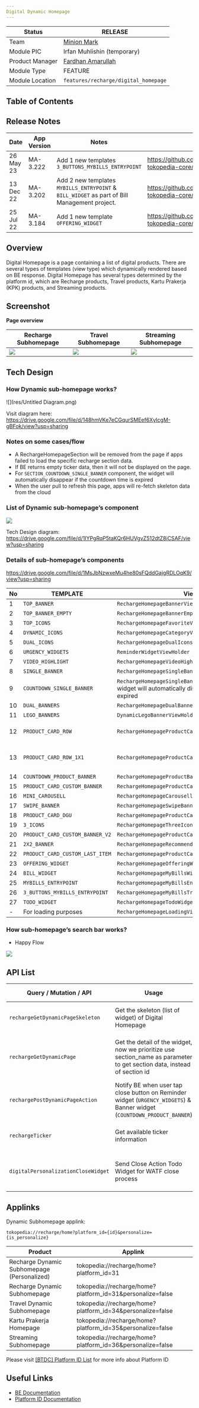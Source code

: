 ```yaml
---
Digital Dynamic Homepage
---
```

<!--left header table-->
| **Status** | <!--start status:GREEN-->RELEASE<!--end status--> |
| --- | --- |
| Team | [Minion Mark](https://tokopedia.atlassian.net/people/team/54372146-8afa-46e4-8de3-783c53a0cc3b) |
| Module PIC | Irfan Muhlishin (temporary) |
| Product Manager | [Fardhan Amarullah](https://tokopedia.atlassian.net/wiki/people/5e13b89c0242870e996f0490?ref=confluence)  |
| Module Type | <!--start status:YELLOW-->FEATURE<!--end status--> |
| Module Location | `features/recharge/digital_homepage` |

## Table of Contents

<!--toc-->

## Release Notes

<!--left header table-->
| **Date**  | **App Version** | Notes                                                                                        | PR                                                               |
|-----------|-----------------|----------------------------------------------------------------------------------------------|------------------------------------------------------------------|
| 26 May 23 | MA-3.222        | Add 1 new templates `3_BUTTONS_MYBILLS_ENTRYPOINT`                                           | <https://github.com/tokopedia/android-tokopedia-core/pull/33081> |
| 13 Dec 22 | MA-3.202        | Add 2 new templates `MYBILLS_ENTRYPOINT` & `BILL_WIDGET` as part of Bill Management project. | <https://github.com/tokopedia/android-tokopedia-core/pull/30695> |
| 25 Jul 22 | MA-3.184        | Add 1 new template `OFFERING_WIDGET`                                                         |  <https://github.com/tokopedia/android-tokopedia-core/pull/27369> |

## Overview

Digital Homepage is a page containing a list of digital products. There are several types of templates (view type) which dynamically rendered based on BE response. Digital Homepage has several types determined by the platform id, which are Recharge products, Travel products, Kartu Prakerja (KPK) products, and Streaming products.

## Screenshot

**Page overview**



| Recharge Subhomepage | Travel Subhomepage | Streaming Subhomepage |
| --- | --- | --- |
| ![](res/Screenshot_20230111_085119.png)<br/> | ![](res/Screenshot_20230111_085032.png)<br/> | ![](res/Screenshot_20230111_085507.png)<br/> |

## Tech Design

### How Dynamic sub-homepage works?

![](res/Untitled Diagram.png)

Visit diagram here: <https://drive.google.com/file/d/148hmVKe7eCGqurSMEef6XyIcgM-gBFok/view?usp=sharing> 

### **Notes on some cases/flow**

- A RechargeHomepageSection will be removed from the page if apps failed to load the specific recharge section data.
- If BE returns empty ticker data, then it will not be displayed on the page.
- For `SECTION_COUNTDOWN_SINGLE_BANNER` component, the widget will automatically disappear if the countdown time is expired
- When the user pull to refresh this page, apps will re-fetch skeleton data from the cloud

### List of Dynamic sub-homepage’s component

![](res/image-20210112-045934.png)

Tech Design diagram: <https://drive.google.com/file/d/1IYPgRqP5taKQr6HUVgvZ512dtZ8iCSAF/view?usp=sharing> 

### Details of sub-homepage’s components

<https://drive.google.com/file/d/1MsJbNzwxeMu4he80sFQddGajgRDLOqK9/view?usp=sharing> 



| **No** | **TEMPLATE**                    | **ViewHolder** | **Screenshot**                                                                                         |
| -- |---------------------------------| --- |--------------------------------------------------------------------------------------------------------|
| 1 | `TOP_BANNER`                    | `RechargeHomepageBannerViewHolder` | ![](res/image-20210520-100242.png)<br/>                                                                |
| 2 | `TOP_BANNER_EMPTY`              | `RechargeHomepageBannerEmptyViewHolder` | ![](res/image-20210520-100950.png)<br/>                                                                |
| 3 | `TOP_ICONS`                     | `RechargeHomepageFavoriteViewHolder` | ![](res/image-20210520-093244.png)<br/>                                                                |
| 4 | `DYNAMIC_ICONS`                 | `RechargeHomepageCategoryViewHolder` | ![](res/image-20210520-093256.png)<br/>                                                                |
| 5 | `DUAL_ICONS`                    | `RechargeHomepageDualIconsViewHolder` | ![](res/image-20210520-093748.png)<br/>                                                                |
| 6 | `URGENCY_WIDGETS`               | `ReminderWidgetViewHolder` | ![](res/image-20210520-114955.png)<br/>                                                                |
| 7 | `VIDEO_HIGHLIGHT`               | `RechargeHomepageVideoHighlightViewHolder` | ![](res/image-20210520-102120.png)<br/>                                                                |
| 8 | `SINGLE_BANNER`                 | `RechargeHomepageSingleBannerViewHolder` | ![](res/image-20210520-103143.png)<br/>                                                                |
| 9 | `COUNTDOWN_SINGLE_BANNER`       | `RechargeHomepageSingleBannerViewHolder`notes: - the widget will automatically disappear if the countdown time is expired<br/> | ![](res/image-20210520-103143.png)<br/>                                                                |
| 10 | `DUAL_BANNERS`                  | `RechargeHomepageDualBannerViewHolder` | ![](res/image-20210520-103507.png)<br/>                                                                |
| 11 | `LEGO_BANNERS`                  | `DynamicLegoBannerViewHolder` | ![](res/image-20210520-115450.png)<br/>                                                                |
| 12 | `PRODUCT_CARD_ROW`              | `RechargeHomepageProductCardsViewHolder` | ![](res/image-20210520-104103.png)<br/>New UI in v.3.131 above:![](res/image-20210623-110014.png)<br/> |
| 13 | `PRODUCT_CARD_ROW_1X1`          | `RechargeHomepageProductCardsViewHolder` | ![](res/image-20210623-110034.png)<br/>using the same view holder with `PRODUCT_CARD_ROW`              |
| 14 | `COUNTDOWN_PRODUCT_BANNER`      | `RechargeHomepageProductBannerViewHolder` | ![](res/image-20210520-105628.png)<br/>                                                                |
| 15 | `PRODUCT_CARD_CUSTOM_BANNER`    | `RechargeHomepageProductCardCustomBannerViewHolder` | ![](res/image-20210520-110848.png)<br/>                                                                |
| 16 | `MINI_CAROUSELL`                | `RechargeHomepageCarousellViewHolder` | ![](res/image-20210520-115830.png)<br/>                                                                |
| 17 | `SWIPE_BANNER`                  | `RechargeHomepageSwipeBannerViewHolder` | ![](res/ScreenShot20230217at184109.png)<br/>                                                           |
| 18 | `PRODUCT_CARD_DGU`              | `RechargeHomepageProductCardUnifyViewHolder` | ![](res/ScreenShot20230217at184630.png)<br/>                                                           |
| 19 | `3_ICONS`                       | `RechargeHomepageThreeIconsViewHolder` | ![](res/ScreenShot20230215at195224.png)<br/>                                                           |
| 20 | `PRODUCT_CARD_CUSTOM_BANNER_V2` | `RechargeHomepageProductCardCustomBannerV2ViewHolder` | ![](res/ScreenShot20230215at195147.png)<br/>                                                           |
| 21 | `2X2_BANNER`                    | `RechargeHomepageRecommendationBannerViewHolder` | ![](res/ScreenShot20230215at195251.png)<br/>                                                           |
| 22 | `PRODUCT_CARD_CUSTOM_LAST_ITEM` | `RechargeHomepageProductCardCustomLastItemViewHolder` | ![](res/ScreenShot20230215at195112.png)<br/>                                                           |
| 23 | `OFFERING_WIDGET`               | `RechargeHomepageOfferingWidgetViewHolder` | ![](res/ScreenShot20230215at194747.png)<br/>                                                           |
| 24 | `BILL_WIDGET`                   | `RechargeHomepageMyBillsWidgetViewHolder` | ![](res/ScreenShot20230215at194700.png)<br/>                                                           |
| 25 | `MYBILLS_ENTRYPOINT`            | `RechargeHomepageMyBillsEntryPointWidgetViewHolder` | ![](res/ScreenShot20230215at194645.png)<br/>                                                           |
| 26 | `3_BUTTONS_MYBILLS_ENTRYPOINT`  | `RechargeHomepageMyBillsTripleEntryPointWidgetViewHolder` | ![](res/ScreenShot20230522at125551.png)<br/>                                                           |
| 27 | `TODO_WIDGET`                   | `RechargeHomepageTodoWidgetViewHolder` | ![](res/ScreenShotTodoWiget.png)<br/>                                                                                      |
| - | For loading purposes            | `RechargeHomepageLoadingViewHolder` | ![](res/image-20210520-115856.png)<br/>                                                                |

### How sub-homepage’s search bar works?

- Happy Flow

![](res/image-20210520-083934.png)

## API List



| **Query / Mutation / API** | **Usage**                                                                                                                | **Triggered By**                             | **API Docs** |
| --- |--------------------------------------------------------------------------------------------------------------------------|----------------------------------------------| -- |
| `rechargeGetDynamicPageSkeleton` | Get the skeleton (list of widget) of Digital Homepage                                                                    | - Open page<br/>- Pull to refresh<br/>       | [[BTDC] Dynamic Page](/wiki/spaces/BT/pages/813827413) |
| `rechargeGetDynamicPage` | Get the detail of the widget, now we prioritize use section_name as parameter to get section data, instead of section id | Bind widget’s view holder for the first time |
| `rechargePostDynamicPageAction` | Notify BE when user tap close button on Reminder widget (`URGENCY_WIDGETS`) & Banner widget (`COUNTDOWN_PRODUCT_BANNER`) | Tap close button                             |
| `rechargeTicker` | Get available ticker information                                                                                         | - Open page<br/>- Pull to refresh<br/>       | [[BTDC] Recharge Ticker](/wiki/spaces/BT/pages/1282442521) |
| `digitalPersonalizationCloseWidget` | Send Close Action Todo Widget for WATF close process                                                                     | - Close Widget Todo Widget<br/>-             |   |

## Applinks

Dynamic Subhomepage applink: 

`tokopedia://recharge/home?platform_id={id}&personalize={is_personalize}`



| **Product** | **Applink** |
| --- | --- |
| Recharge Dynamic Subhomepage (Personalized) | tokopedia://recharge/home?platform\_id=31 |
| Recharge Dynamic Subhomepage | tokopedia://recharge/home?platform\_id=31&personalize=false |
| Travel Dynamic Subhomepage  | tokopedia://recharge/home?platform\_id=34&personalize=false |
| Kartu Prakerja Homepage  | tokopedia://recharge/home?platform\_id=35&personalize=false |
| Streaming Subhomepage | tokopedia://recharge/home?platform\_id=36&personalize=false |

Please visit [[BTDC] Platform ID List](/wiki/spaces/BT/pages/546013484) for more info about Platform ID 

## Useful Links

- [BE Documentation](/wiki/spaces/BT/pages/813827413)
- [Platform ID Documentation](/wiki/spaces/BT/pages/546013484)

